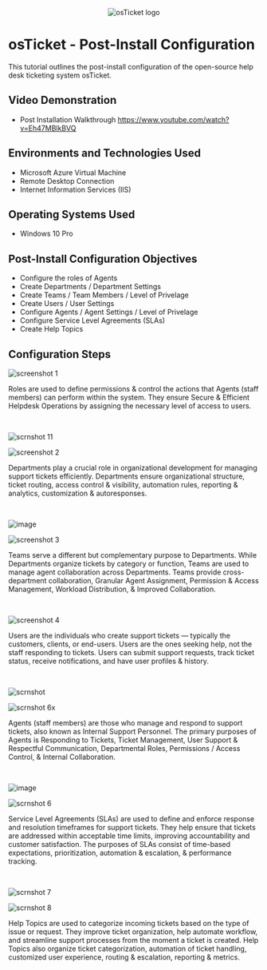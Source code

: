 <p align="center">
<img src="https://i.imgur.com/Clzj7Xs.png" alt="osTicket logo"/>
</p>

<h1>osTicket - Post-Install Configuration</h1>
This tutorial outlines the post-install configuration of the open-source help desk ticketing system osTicket.<br />


<h2>Video Demonstration</h2>

- Post Installation Walkthrough https://www.youtube.com/watch?v=Eh47MBlkBVQ

<h2>Environments and Technologies Used</h2>

- Microsoft Azure Virtual Machine
- Remote Desktop Connection
- Internet Information Services (IIS)

<h2>Operating Systems Used </h2>

- Windows 10 Pro

<h2>Post-Install Configuration Objectives</h2>

- Configure the roles of Agents
- Create Departments / Department Settings
- Create Teams / Team Members / Level of Privelage 
- Create Users / User Settings
- Configure Agents / Agent Settings / Level of Privelage
- Configure Service Level Agreements (SLAs)
- Create Help Topics

<h2>Configuration Steps</h2>

<p>

  ![screenshot 1](https://github.com/user-attachments/assets/b7f478cc-4122-4a30-8af0-177a00a910f9)

</p>
<p>
Roles are used to define permissions & control the actions that Agents (staff members) can perform within the system. They ensure Secure & Efficient Helpdesk Operations by assigning the necessary level of access to users. 
</p>
<br />


<p>

 ![scrnshot 11](https://github.com/user-attachments/assets/755843e1-e989-42de-ad2d-41055b36554e)

 ![screenshot 2](https://github.com/user-attachments/assets/9e562f8b-81a9-4bbb-8590-b3423fc2bded)

</p>
<p>
Departments play a crucial role in organizational development for managing support tickets efficiently. Departments ensure organizational structure, ticket routing, access control & visibility, automation rules, reporting & analytics, customization & autoresponses.


</p>
<br />


<p>

 ![image](https://github.com/user-attachments/assets/9f54853d-63cf-44af-86d3-277166906bcc)

 ![screenshot 3](https://github.com/user-attachments/assets/baf3ed2f-f9ba-4156-917f-d88d7dfd8b40)

</p>
<p>
Teams serve a different but complementary purpose to Departments. While Departments organize tickets by category or function, Teams are used to manage agent collaboration across Departments. Teams provide cross-department collaboration, Granular Agent Assignment, Permission & Access Management, Workload Distribution, & Improved Collaboration. 
</p>
<br />


<p>

 ![screenshot 4](https://github.com/user-attachments/assets/75ddf743-5c59-4766-b7ea-e771fdf35aae)

</p>
<p>
Users are the individuals who create support tickets — typically the customers, clients, or end-users. Users are the ones seeking help, not the staff responding to tickets. Users can submit support requests, track ticket status, receive notifications, and have user profiles & history. 


</p>
<br />


<p>

 ![scrnshot](https://github.com/user-attachments/assets/ea3dbdd6-a09a-4022-bd59-c38dea5d4a87)
 
 ![scrnshot 6x](https://github.com/user-attachments/assets/729fe0b5-f22b-444e-aae9-8fe9991737ec)


</p>
<p>
 Agents (staff members) are those who manage and respond to support tickets, also known as Internal Support Personnel. The primary purposes of Agents is Responding to Tickets, Ticket Management, User Support & Respectful Communication, Departmental Roles, Permissions / Access Control, & Internal Collaboration.


</p>
<br />


<p>
 
 ![image](https://github.com/user-attachments/assets/adb7be17-b6f7-43e1-b4c4-cb478cd5c384)

 ![scrnshot 6](https://github.com/user-attachments/assets/d7b567c3-e746-4cfe-aaf6-6b817d455f56)

</p>
<p>
Service Level Agreements (SLAs) are used to define and enforce response and resolution timeframes for support tickets. They help ensure that tickets are addressed within acceptable time limits, improving accountability and customer satisfaction. The purposes of SLAs consist of time-based expectations, prioritization, automation & escalation, & performance tracking.
</p>
<br />


<p>

 ![scrnshot 7](https://github.com/user-attachments/assets/d65cbff6-a567-4d0b-b304-99fcb2a5b9c1)

 ![scrnshot 8](https://github.com/user-attachments/assets/356f3a0f-712f-4427-94d2-7f3d4a0cbc56)


</p>
<p>
 Help Topics are used to categorize incoming tickets based on the type of issue or request. They improve ticket organization, help automate workflow, and streamline support processes from the moment a ticket is created. Help Topics also organize ticket categorization, automation of ticket handling, customized user experience, routing & escalation, reporting & metrics.
</p>
<br />
